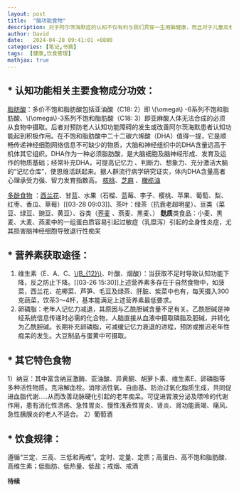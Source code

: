 ```yaml
---
layout: post
title:  "脑功能食物"
description: 对于阿尔茨海默症的认知不仅有利与我们贯穿一生用脑健康，而且对于儿童及老人的行为培养与看护具有重要价值，也许作为普通人，最具实操性的方法就是从身边的一饭、一蔬做起。
author: David
date:   2024-04-28 09:41:01 +0800
categories: [笔记,书摘]
tags:  [健康,饮食管理]
mathjax: true
---
```


## * 认知功能相关主要食物成分功效：
[脂肪酸](https://www.jianguoyun.com/p/DXlicZwQvvS-DBj52swFIAA)：多价不饱和脂肪酸包括亚油酸（C18: 2）即 \\(\omega\\) -6系列不饱和脂肪酸、\\(\omega\\)-3系列不饱和脂肪酸（C18: 3）即亚麻酸人体无法合成的必须从食物中摄取。后者对预防老人认知功能障碍的发生或改善阿尔茨海默患者认知功能起到积极作用。在不饱和脂肪酸中二十二碳六烯酸（DHA）值得一提，它是顺畅传递神经细胞网络信息不可缺少的物质，大脑和神经组织中的DHA含量远高于机体其它组织。DHA作为一种必须脂肪酸，是大脑细胞及脑神经形成、发育及运作的物质基础；经常补充DHA，可提高记忆力 、判断力、想象力、充分激活大脑的“记忆仓库”，使思维活跃起来。据人群流行病学研究证实，体内DHA含量高者心理承受力强、智力发育指数高。
[核桃](https://www.jianguoyun.com/p/DQca8cYQvvS-DBj628wFIAA)、[芝麻](https://www.jianguoyun.com/p/DT6qCuUQvvS-DBiv3MwFIAA)
 、[橄榄油](https://www.jianguoyun.com/p/Db57Z8oQvvS-DBix3MwFIAA)

[多酚食物](https://www.jianguoyun.com/p/DT5ubFYQvvS-DBiO3swFIAA)
：[西兰花](https://www.jianguoyun.com/p/DfGq6ikQvvS-DBi13MwFIAA)、甘蓝、水果（石榴、蓝莓、李子、樱桃、苹果、葡萄、梨、红枣、香瓜、草莓）[[03-28 09:03]]、茶叶：绿茶（抗衰老超明星）、豆类（菜豆、绿豆、豌豆、黄豆）、谷类（[荞麦](https://www.jianguoyun.com/p/DdQm788QvvS-DBiX3swFIAA)
、燕麦、黑麦、）
**麸质**类食品：小麦、黑麦、大麦、燕麦中的一组蛋白质容易引起过敏症（乳糜泻）引起的全身性炎症，尤其损害脑神经细胞导致退行性痴呆

## * 营养素获取途径：
1. 维生素（E、A、C、[\\(B_{12}\\)](https://www.jianguoyun.com/p/DWEHz7EQvvS-DBiT3swFIAA)、叶酸、烟酸）：当获取不足时导致认知功能下降，反之防止下降。[[03-26 15:30]]上述营养素多存在于自然食物中，如菠菜，西兰花、花椰菜、芦笋、毛豆及绿茶、肝脏、紫菜中也有，每天摄入300克蔬菜，饮茶3～4杯，基本能满足上述营养素最低要求。
2. 卵磷脂：老年人记忆力减退，其原因与乙酰胆碱含量不足有关。乙酰胆碱是神经系统信息传递时必需的化合物，人脑直接从血液中摄取磷脂及胆碱，并转化为乙酰胆碱。长期补充卵磷脂，可减缓记忆力衰退的进程，预防或推迟老年性痴呆的发生。大豆制品与蛋黄中可摄取。

## * 其它特色食物
1）纳豆：其中富含纳豆激酶、亚油酸、异黄酮、胡萝卜素、维生素E、卵磷脂等多种活性物质。克溶解血栓。消除活性氧、自由基、防治过氧化脂质生成，共同促进血脂代谢…..从而改善动脉硬化引起的老年痴呆。可促进胃液分泌及嘌呤的代谢作用，患有消化性溃疡、急性胃炎、慢性浅表性胃炎、肾炎、肾功能衰竭、痛风、急性胰腺炎的老人不适合。
2）葡萄酒

## * 饮食规律：
遵循“三定、三高、三低和两戒”。定时、定量、定质；高蛋白、高不饱和脂肪酸、高维生素；低脂肪、低热量、低盐；戒烟、戒酒

**待续**
